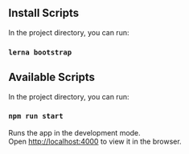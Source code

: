 ## Install Scripts

In the project directory, you can run:

### `lerna bootstrap`

## Available Scripts

In the project directory, you can run:

### `npm run start`


Runs the app in the development mode.\
Open [http://localhost:4000](http://localhost:4000) to view it in the browser.

